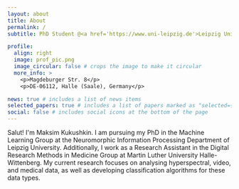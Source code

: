```yaml
---
layout: about
title: About
permalink: /
subtitle: PhD Student @<a href='https://www.uni-leipzig.de'>Leipzig University</a> and Research Assistant @<a href='https://www.uni-halle.de'> Martin-Luther-University Halle-Wittenberg </a>

profile:
  align: right
  image: prof_pic.png
  image_circular: false # crops the image to make it circular
  more_info: >
    <p>Magdeburger Str. 8</p>
    <p>DE-06112, Halle (Saale), Germany</p>

news: true # includes a list of news items
selected_papers: true # includes a list of papers marked as "selected={true}"
social: false # includes social icons at the bottom of the page
---
```


Salut! I'm Maksim Kukushkin. I am pursuing my PhD in the Machine Learning Group at the Neuromorphic Information Processing Department of Leipzig University. Additionally, I work as a Research Assistant in the Digital Research Methods in Medicine Group at Martin Luther University Halle-Wittenberg. My current research focuses on analysing hyperspectral, video, and medical data, as well as developing classification algorithms for these data types.